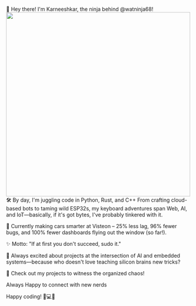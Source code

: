 👋 Hey there! I'm Karneeshkar, the ninja behind @watninja68!
<a href="https://x.com/__K4KAR_">
  <img height="500" src="https://media1.giphy.com/media/v1.Y2lkPTc5MGI3NjExaW56ZXFhMDB4cWR0cWt5eW1tZmVpbDNmMHB3bmpqYml6dmlrcjkwMCZlcD12MV9pbnRlcm5hbF9naWZfYnlfaWQmY3Q9Zw/4Ev0Ari2Nd9io/giphy.gif"/>
</a>
🛠️ By day, I'm juggling code in Python, Rust, and C++ From crafting cloud-based bots to taming wild ESP32s, my keyboard adventures span Web, AI, and IoT—basically, if it's got bytes, I've probably tinkered with it.

🚗 Currently making cars smarter at Visteon – 25% less lag, 96% fewer bugs, and 100% fewer dashboards flying out the window (so far!).

✨ Motto: "If at first you don't succeed, sudo it."

🚀 Always excited about projects at the intersection of AI and embedded systems—because who doesn't love teaching silicon brains new tricks?

🔗 Check out my projects to witness the organized chaos!

Always Happy to connect with new nerds 

Happy coding! 🍕💻😄

<!--
**watninja68/watninja68** is a ✨ _special_ ✨ repository because its `README.md` (this file) appears on your GitHub profile.

Here are some ideas to get you started:

- 🔭 I’m currently working on ...
- 🌱 I’m currently learning ...
- 👯 I’m looking to collaborate on ...
- 🤔 I’m looking for help with ...
- 💬 Ask me about ...
- 📫 How to reach me: ...
- 😄 Pronouns: ...
- ⚡ Fun fact: ...
-->
